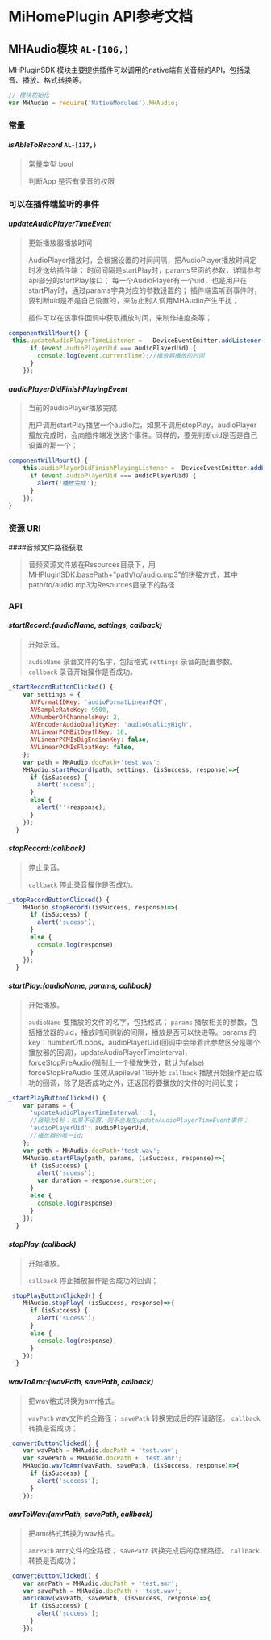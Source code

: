 # MiHomePlugin API参考文档
## MHAudio模块 `AL-[106,)`

MHPluginSDK 模块主要提供插件可以调用的native端有关音频的API，包括录音、播放、格式转换等。

```js
// 模块初始化
var MHAudio = require('NativeModules').MHAudio;
```

### 常量
#### *isAbleToRecord* `AL-[137,)` 
> 常量类型 bool
>
> 判断App 是否有录音的权限


### 可以在插件端监听的事件
#### *updateAudioPlayerTimeEvent*
>更新播放器播放时间
>
>AudioPlayer播放时，会根据设置的时间间隔，把AudioPlayer播放时间定时发送给插件端；
>时间间隔是startPlay时，params里面的参数，详情参考api部分的startPlay接口；
>每一个AudioPlayer有一个uid，也是用户在startPlay时，通过params字典对应的参数设置的；
>插件端监听到事件时，要判断uid是不是自己设置的，来防止别人调用MHAudio产生干扰；
>
>插件可以在该事件回调中获取播放时间，来制作进度条等；
>
```js
componentWillMount() {
 this.updateAudioPlayerTimeListener = 	DeviceEventEmitter.addListener(MHAudio.updateAudioPlayerTimeEvent, (event) => {
      if (event.audioPlayerUid === audioPlayerUid) {
        console.log(event.currentTime);//播放器播放的时间
      }
    });
```

#### *audioPlayerDidFinishPlayingEvent*
>当前的audioPlayer播放完成
>
>用户调用startPlay播放一个audio后，如果不调用stopPlay，audioPlayer播放完成时，会向插件端发送这个事件。同样的，要先判断uid是否是自己设置的那一个；
>
```js
componentWillMount() {
	this.audioPlayerDidFinishPlayingListener = 	DeviceEventEmitter.addListener(MHAudio.audioPlayerDidFinishPlayingEvent, 	(event) => {
      if (event.audioPlayerUid === audioPlayerUid) {
        alert('播放完成');
      }
    });
}
```

### 资源 URI
####音频文件路径获取

>音频资源文件放在Resources目录下，用MHPluginSDK.basePath+"path/to/audio.mp3"的拼接方式，其中path/to/audio.mp3为Resources目录下的路径

### API
#### *startRecord:(audioName, settings, callback)*
>开始录音。
>
>`audioName` 录音文件的名字，包括格式
>`settings` 录音的配置参数。
>`callback` 录音开始操作是否成功。
>
```js
_startRecordButtonClicked() {
    var settings = {
      AVFormatIDKey: 'audioFormatLinearPCM',
      AVSampleRateKey: 9500,
      AVNumberOfChannelsKey: 2,
      AVEncoderAudioQualityKey: 'audioQualityHigh',
      AVLinearPCMBitDepthKey: 16,
      AVLinearPCMIsBigEndianKey: false,
      AVLinearPCMIsFloatKey: false,
    };
    var path = MHAudio.docPath+'test.wav';
    MHAudio.startRecord(path, settings, (isSuccess, response)=>{
      if (isSuccess) {
        alert('sucess');
      }
      else {
        alert(''+response);
      }
    });
  }
```

#### *stopRecord:(callback)*
>停止录音。
>
>`callback` 停止录音操作是否成功。
>
```js
_stopRecordButtonClicked() {
    MHAudio.stopRecord((isSuccess, response)=>{
      if (isSuccess) {
        alert('sucess');
      }
      else {
        console.log(response);
      }
    });
  }
```

#### *startPlay:(audioName, params, callback)*
>开始播放。
>
>`audioName` 要播放的文件的名字，包括格式；
>`params` 播放相关的参数，包括播放器的uid，播放时间刷新的间隔，播放是否可以快进等。params 的key：numberOfLoops，audioPlayerUid(回调中会带着此参数区分是哪个播放器的回调)，updateAudioPlayerTimeInterval，forceStopPreAudio(强制上一个播放失效，默认为false) forceStopPreAudio 生效从apilevel 116开始
>`callback` 播放开始操作是否成功的回调，除了是否成功之外，还返回将要播放的文件的时间长度；
```js
_startPlayButtonClicked() {
    var params = {
      'updateAudioPlayerTimeInterval': 1,
      //最短为1秒；如果不设置，则不会发生updateAudioPlayerTimeEvent事件；
      'audioPlayerUid': audioPlayerUid,
      //播放器的唯一id;
    };
    var path = MHAudio.docPath+'test.wav';
    MHAudio.startPlay(path, params, (isSuccess, response)=>{
      if (isSuccess) {
        alert('sucess');
        var duration = response.duration;
      }
      else {
        console.log(response);
      }
    });
  }
```

#### *stopPlay:(callback)*
>开始播放。
>
>`callback` 停止播放操作是否成功的回调；
>
```js
_stopPlayButtonClicked() {
    MHAudio.stopPlay( (isSuccess, response)=>{
      if (isSuccess) {
        alert('sucess');
      }
      else {
        console.log(response);
      }
    });
  }
```

#### *wavToAmr:(wavPath, savePath, callback)*
>把wav格式转换为amr格式。
>
>`wavPath` wav文件的全路径；
>`savePath` 转换完成后的存储路径。
>`callback` 转换是否成功；
>
```js
_convertButtonClicked() {
    var wavPath = MHAudio.docPath + 'test.wav';
    var savePath = MHAudio.docPath + 'test.amr';
    MHAudio.wavToAmr(wavPath, savePath, (isSuccess, response)=>{
      if (isSuccess) {
        alert('success');
      }
    });
```

#### *amrToWav:(amrPath, savePath, callback)*
>把amr格式转换为wav格式。
>
>`amrPath` amr文件的全路径；
>`savePath` 转换完成后的存储路径。
>`callback` 转换是否成功；
>
```js
_convertButtonClicked() {
    var amrPath = MHAudio.docPath + 'test.amr';
    var savePath = MHAudio.docPath + 'test.wav';
    amrToWav(wavPath, savePath, (isSuccess, response)=>{
      if (isSuccess) {
        alert('success');
      }
    });
```





